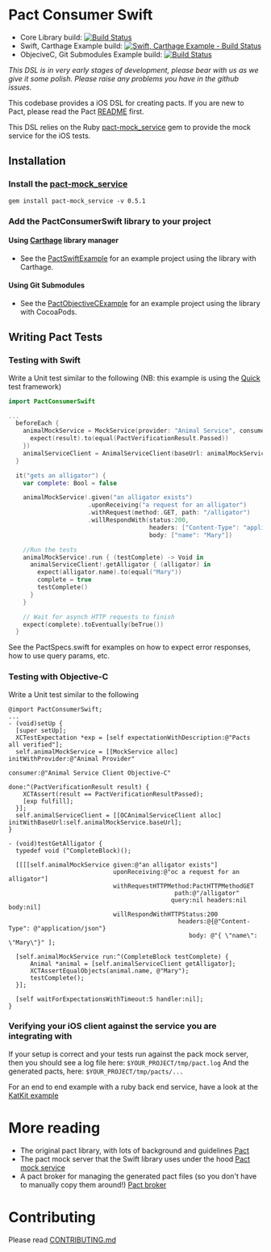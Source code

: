 # Pact Consumer Swift
* Core Library build: [![Build Status](https://travis-ci.org/DiUS/pact-consumer-swift.svg)](https://travis-ci.org/DiUS/pact-consumer-swift)
* Swift, Carthage Example build: [![Swift, Carthage Example - Build Status](https://travis-ci.org/andrewspinks/PactSwiftExample.svg?branch=master)](https://travis-ci.org/andrewspinks/PactSwiftExample)
* ObjeciveC, Git Submodules Example build: [![Build Status](https://travis-ci.org/andrewspinks/PactObjectiveCExample.svg?branch=master)](https://travis-ci.org/andrewspinks/PactObjectiveCExample)

_This DSL is in very early stages of development, please bear with us as we give it some polish. Please raise any problems you have in the github issues._

This codebase provides a iOS DSL for creating pacts. If you are new to Pact, please read the Pact [README][pact-readme] first.

This DSL relies on the Ruby [pact-mock_service][pact-mock-service] gem to provide the mock service for the iOS tests.

## Installation

### Install the [pact-mock_service][pact-mock-service]
  `gem install pact-mock_service -v 0.5.1`

### Add the PactConsumerSwift library to your project

#### Using [Carthage](https://github.com/Carthage/Carthage) library manager
- See the [PactSwiftExample](https://github.com/andrewspinks/PactSwiftExample) for an example project using the library with Carthage.

#### Using Git Submodules

- See the [PactObjectiveCExample](https://github.com/andrewspinks/PactObjectiveCExample) for an example project using the library with CocoaPods.

## Writing Pact Tests

### Testing with Swift
  Write a Unit test similar to the following (NB: this example is using the [Quick](https://github.com/Quick/Quick) test framework)

```swift
import PactConsumerSwift

...
  beforeEach {
    animalMockService = MockService(provider: "Animal Service", consumer: "Animal Consumer Swift", done: { result in
      expect(result).to(equal(PactVerificationResult.Passed))
    })
    animalServiceClient = AnimalServiceClient(baseUrl: animalMockService!.baseUrl)
  }

  it("gets an alligator") {
    var complete: Bool = false

    animalMockService!.given("an alligator exists")
                      .uponReceiving("a request for an alligator")
                      .withRequest(method:.GET, path: "/alligator")
                      .willRespondWith(status:200,
                                       headers: ["Content-Type": "application/json"],
                                       body: ["name": "Mary"])

    //Run the tests
    animalMockService!.run { (testComplete) -> Void in
      animalServiceClient!.getAlligator { (alligator) in
        expect(alligator.name).to(equal("Mary"))
        complete = true
        testComplete()
      }
    }

    // Wait for asynch HTTP requests to finish
    expect(complete).toEventually(beTrue())
  }
```
  See the PactSpecs.swift for examples on how to expect error responses, how to use query params, etc.

### Testing with Objective-C
  Write a Unit test similar to the following
```objc
@import PactConsumerSwift;
...
- (void)setUp {
  [super setUp];
  XCTestExpectation *exp = [self expectationWithDescription:@"Pacts all verified"];
  self.animalMockService = [[MockService alloc] initWithProvider:@"Animal Provider"
                                                        consumer:@"Animal Service Client Objective-C"
                                                            done:^(PactVerificationResult result) {
    XCTAssert(result == PactVerificationResultPassed);
    [exp fulfill];
  }];
  self.animalServiceClient = [[OCAnimalServiceClient alloc] initWithBaseUrl:self.animalMockService.baseUrl];
}

- (void)testGetAlligator {
  typedef void (^CompleteBlock)();

  [[[[self.animalMockService given:@"an alligator exists"]
                             uponReceiving:@"oc a request for an alligator"]
                             withRequestHTTPMethod:PactHTTPMethodGET
                                              path:@"/alligator"
                                             query:nil headers:nil body:nil]
                             willRespondWithHTTPStatus:200
                                               headers:@{@"Content-Type": @"application/json"}
                                                  body: @"{ \"name\": \"Mary\"}" ];

  [self.animalMockService run:^(CompleteBlock testComplete) {
      Animal *animal = [self.animalServiceClient getAlligator];
      XCTAssertEqualObjects(animal.name, @"Mary");
      testComplete();
  }];

  [self waitForExpectationsWithTimeout:5 handler:nil];
}
```

### Verifying your iOS client against the service you are integrating with
If your setup is correct and your tests run against the pack mock server, then you should see a log file here:
`$YOUR_PROJECT/tmp/pact.log`
And the generated pacts, here:
`$YOUR_PROJECT/tmp/pacts/...`

For an end to end example with a ruby back end service, have a look at the [KatKit example](https://github.com/andrewspinks/pact-mobile-preso)

# More reading
* The original pact library, with lots of background and guidelines [Pact](https://github.com/realestate-com-au/pact)
* The pact mock server that the Swift library uses under the hood [Pact mock service](https://github.com/bethesque/pact-mock_service)
* A pact broker for managing the generated pact files (so you don't have to manually copy them around!) [Pact broker](https://github.com/bethesque/pact_broker)

# Contributing

Please read [CONTRIBUTING.md](/CONTRIBUTING.md)

[pact-readme]: https://github.com/realestate-com-au/pact
[pact-mock-service]: https://github.com/bethesque/pact-mock_service
[pact-mock-service-without-ruby]: https://github.com/DiUS/pact-consumer-js-dsl/wiki/Using-the-Pact-Mock-Service-without-Ruby
